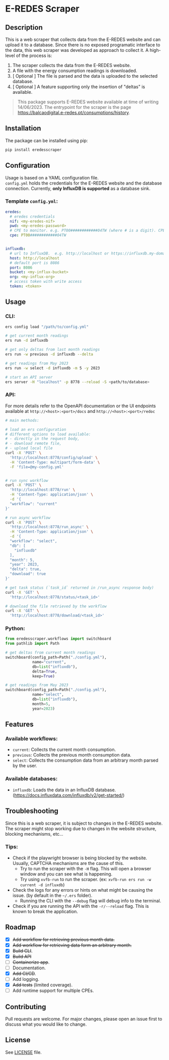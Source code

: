 # E-REDES Scraper
## Description
This is a web scraper that collects data from the E-REDES website and can upload it to a database.
Since there is no exposed programatic interface to the data, this web scraper was developed as approach to collect it.
A high-level of the process is:
1. The scraper collects the data from the E-REDES website.
2. A file with the energy consumption readings is downloaded.
3. [ Optional ] The file is parsed and the data is uploaded to the selected database. 
4. [ Optional ] A feature supporting only the insertion of "deltas" is available.

> This package supports E-REDES website available at time of writing 14/06/2023. 
> The entrypoint for the scraper is the page https://balcaodigital.e-redes.pt/consumptions/history.

## Installation
The package can be installed using pip:
```bash
pip install eredesscraper
```

## Configuration
Usage is based on a YAML configuration file.  
`config.yml` holds the credentials for the E-REDES website and 
the database connection. Currently, **only InfluxDB is supported** as a database sink.  

### Template `config.yml`:
```yaml
eredes:
  # eredes credentials
  nif: <my-eredes-nif>
  pwd: <my-eredes-password>
  # CPE to monitor. e.g. PT00############04TW (where # is a digit). CPE can be found in your bill details
  cpe: PT00############04TW


influxdb:
  # url to InfluxDB.  e.g. http://localhost or https://influxdb.my-domain.com
  host: http://localhost
  # default port is 8086
  port: 8086
  bucket: <my-influx-bucket>
  org: <my-influx-org>
  # access token with write access
  token: <token>
```

## Usage
### CLI:
```bash
ers config load "/path/to/config.yml"

# get current month readings
ers run -d influxdb

# get only deltas from last month readings 
ers run -w previous -d influxdb --delta

# get readings from May 2023
ers run -w select -d influxdb -m 5 -y 2023

# start an API server
ers server -H "localhost" -p 8778 --reload -S <path/to/database>
```

### API:

For more details refer to the OpenAPI documentation or the UI endpoints available at `http://<host>:<port>/docs` and `http://<host>:<port>/redoc`

```bash
# main methods:

# load an ers configuration 
# different options to load available:
# - directly in the request body,
# - download remote file,
# - upload local file
curl -X 'POST' \
  'http://localhost:8778/config/upload' \
  -H 'Content-Type: multipart/form-data' \
  -F 'file=@my-config.yml'


# run sync workflow
curl -X 'POST' \
  'http://localhost:8778/run' \
  -H 'Content-Type: application/json' \
  -d '{
  "workflow": "current"
}'

# run async workflow
curl -X 'POST' \
  'http://localhost:8778/run_async' \
  -H 'Content-Type: application/json' \
  -d '{
  "workflow": "select",
  "db": [
    "influxdb"
  ],
  "month": 5,
  "year": 2023,
  "delta": true,
  "download": true
}'

# get task status (`task_id` returned in /run_async response body)
curl -X 'GET' \
  'http://localhost:8778/status/<task_id>'

# download the file retrieved by the workflow
curl -X 'GET' \
  'http://localhost:8778/download/<task_id>'
```

### Python:

```python
from eredesscraper.workflows import switchboard
from pathlib import Path

# get deltas from current month readings
switchboard(config_path=Path("./config.yml"),
            name="current",
            db=list("influxdb"),
            delta=True,
            keep=True)

# get readings from May 2023
switchboard(config_path=Path("./config.yml"),
            name="select",
            db=list("influxdb"),
            month=5,
            year=2023)
```

## Features
### Available workflows:
- `current`: Collects the current month consumption.
- `previous`: Collects the previous month consumption data.
- `select`: Collects the consumption data from an arbitrary month parsed by the user.

### Available databases:
- `influxdb`: Loads the data in an InfluxDB database. (https://docs.influxdata.com/influxdb/v2/get-started/)

## Troubleshooting
Since this is a web scraper, it is subject to changes in the E-REDES website.
The scraper might stop working due to changes in the website structure, blocking mechanisms, etc...

### Tips:
- Check if the playwright browser is being blocked by the website. Usually, CAPTCHA mechanisms are the cause of this.
  - Try to run the scraper with the `-H` flag. This will open a browser window and you can see what is happening.
  - Try using `xvfb-run` to run the scraper. (ex: `xvfb-run ers run -w current -d influxdb`)
- Check the logs for any errors or hints on what might be causing the issue. (by default in the `~/.ers` folder).
  - Running the CLI with the `--debug` flag will debug info to the terminal.
- Check if you are running the API with the `-r/--reload` flag. This is known to break the application.

## Roadmap
- [X] ~~Add workflow for retrieving previous month data.~~
- [X] ~~Add workflow for retrieving data form an arbitrary month.~~
- [X] ~~Build CLI~~.
- [X] ~~Build API~~
- [ ] ~~Containerize app~~.
- [ ] Documentation.
- [X] ~~Add CI/CD~~.
- [ ] Add logging.
- [X] ~~Add tests~~ (limited coverage).
- [ ] Add runtime support for multiple CPEs.

## Contributing
Pull requests are welcome. For major changes, please open an issue first to discuss what you would like to change.

## License
See [LICENSE](LICENSE) file.
